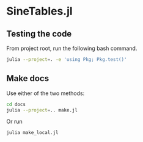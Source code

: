 # SineTables.jl

## Testing the code

From project root, run the following bash command.

```bash
julia --project=. -e 'using Pkg; Pkg.test()'
```

## Make docs

Use either of the two methods:

```bash
cd docs
julia --project=.. make.jl
```

Or run

```bash
julia make_local.jl
```
